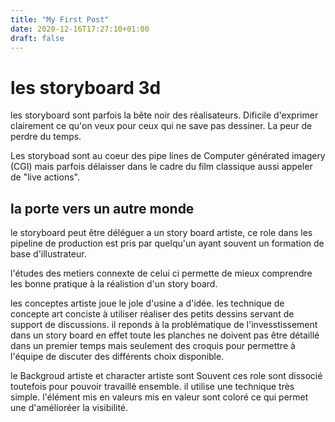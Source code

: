 ```yaml
---
title: "My First Post"
date: 2020-12-16T17:27:10+01:00
draft: false
---
```



# les storyboard 3d 
les storyboard sont parfois la bête noir des réalisateurs. Dificile d'exprimer clairement ce qu'on veux pour ceux qui ne save pas dessiner. La peur de perdre du temps. 

Les storyboad sont au coeur des pipe lines de Computer générated imagery (CGI) mais parfois délaisser dans le cadre du film classique aussi appeler de "live actions". 

## la porte vers un autre monde 
le storyboard peut être déléguer a un story board artiste, ce role dans les pipeline de production est pris par quelqu'un ayant souvent un formation de base d'illustrateur. 

l'études des metiers connexte de celui ci permette de mieux comprendre les bonne pratique à la réalistion d'un story board. 

les conceptes artiste joue le jole d'usine a d'idée. les technique de concepte art conciste à utiliser réaliser des petits dessins servant de support de discussions. il reponds à la problématique de l'invesstissement dans un story board en effet toute les planches ne doivent pas être détaillé dans un premier temps mais seulement des croquis pour permettre à l'équipe de discuter des différents choix disponible.

le Backgroud artiste et character artiste sont Souvent ces role sont dissocié toutefois pour pouvoir travaillé ensemble. il utilise une technique très simple. l'élément mis en valeurs mis en valeur sont coloré ce qui permet une d'amélioréer la visibilité. 
